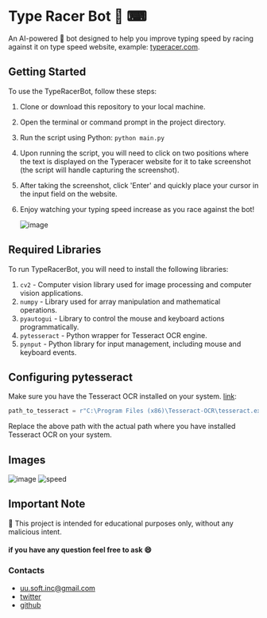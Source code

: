 # Type Racer Bot 🤖 ⌨
An AI-powered 🧠 bot designed to help you improve typing speed by racing against it on type speed website, example: [typeracer.com](https://www.typeracer.com).

## Getting Started
To use the TypeRacerBot, follow these steps:
1. Clone or download this repository to your local machine.
2. Open the terminal or command prompt in the project directory.
3. Run the script using Python: `python main.py`
4. Upon running the script, you will need to click on two positions where the text is displayed on the Typeracer website for it to take screenshot (the script will handle capturing the screenshot).
5. After taking the screenshot, click 'Enter' and quickly place your cursor in the input field on the website.
6. Enjoy watching your typing speed increase as you race against the bot!

   ![image](https://github.com/UUinc/TypeRacerBot/assets/63449913/2b8210db-277e-4912-9878-2afc3123f2c5)

## Required Libraries
To run TypeRacerBot, you will need to install the following libraries:
1. `cv2` - Computer vision library used for image processing and computer vision applications.
2. `numpy` - Library used for array manipulation and mathematical operations.
3. `pyautogui` - Library to control the mouse and keyboard actions programmatically.
4. `pytesseract` - Python wrapper for Tesseract OCR engine.
5. `pynput` - Python library for input management, including mouse and keyboard events.

## Configuring pytesseract
Make sure you have the Tesseract OCR installed on your system. [link](https://github.com/UB-Mannheim/tesseract/wiki):
```python
path_to_tesseract = r"C:\Program Files (x86)\Tesseract-OCR\tesseract.exe"
```
Replace the above path with the actual path where you have installed Tesseract OCR on your system.

## Images
![image](https://github.com/UUinc/TypeRacerBot/assets/63449913/0566a1af-0ff6-4bbd-809e-debf2ad542b0)
![speed](https://github.com/UUinc/TypeRacerBot/assets/63449913/ad36dc70-995e-43ba-8e5c-b0f80d2603ba)

## Important Note
📢 This project is intended for educational purposes only, without any malicious intent.

#### if you have any question feel free to ask :smile:

### Contacts

-   uu.soft.inc@gmail.com
-   [twitter](https://twitter.com/yahya_lz)
-   [github](https://github.com/UUinc)
